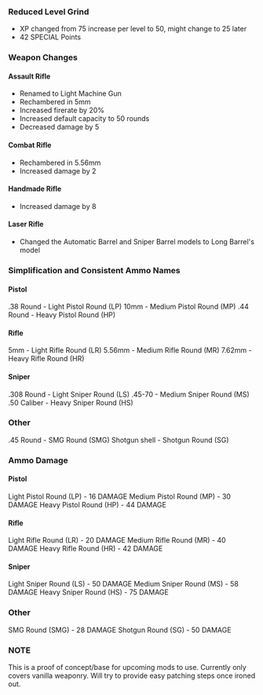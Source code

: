 ### Reduced Level Grind
- XP changed from 75 increase per level to 50, might change to 25 later
- 42 SPECIAL Points

### Weapon Changes

#### Assault Rifle
- Renamed to Light Machine Gun
- Rechambered in 5mm
- Increased firerate by 20%
- Increased default capacity to 50 rounds
- Decreased damage by 5

#### Combat Rifle 
- Rechambered in 5.56mm
- Increased damage by 2

#### Handmade Rifle
- Increased damage by 8

#### Laser Rifle
- Changed the Automatic Barrel and Sniper Barrel models to Long Barrel's model

### Simplification and Consistent Ammo Names

#### Pistol
.38 Round 	    - Light Pistol Round	(LP)
10mm 		    - Medium Pistol Round	(MP)
.44 Round 	    - Heavy Pistol Round	(HP)

#### Rifle
5mm 		    - Light Rifle Round	    (LR)
5.56mm 		    - Medium Rifle Round	(MR)
7.62mm  	    - Heavy Rifle Round	    (HR)

#### Sniper
.308 Round 	    - Light Sniper Round	(LS)
.45-70 		    - Medium Sniper Round	(MS)
.50 Caliber     - Heavy Sniper Round	(HS)

### Other
.45 Round 	    - SMG Round		        (SMG)
Shotgun shell 	- Shotgun Round		    (SG)

### Ammo Damage

#### Pistol
Light Pistol Round	(LP)  - 16 DAMAGE
Medium Pistol Round	(MP)  - 30 DAMAGE
Heavy Pistol Round	(HP)  - 44 DAMAGE

#### Rifle
Light Rifle Round	(LR)  - 20 DAMAGE
Medium Rifle Round	(MR)  - 40 DAMAGE
Heavy Rifle Round	(HR)  - 42 DAMAGE

#### Sniper
Light Sniper Round	(LS)  - 50 DAMAGE
Medium Sniper Round	(MS)  - 58 DAMAGE
Heavy Sniper Round	(HS)  - 75 DAMAGE

### Other
SMG Round		    (SMG) - 28 DAMAGE
Shotgun Round		(SG)  - 50 DAMAGE

### NOTE
This is a proof of concept/base for upcoming mods to use. Currently only covers vanilla weaponry. Will try to provide easy patching steps once ironed out.